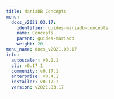 ```yaml
---
title: MariaDB Concepts
menu:
  docs_v2021.03.17:
    identifier: guides-mariadb-concepts
    name: Concepts
    parent: guides-mariadb
    weight: 20
menu_name: docs_v2021.03.17
info:
  autoscaler: v0.2.1
  cli: v0.17.1
  community: v0.17.1
  enterprise: v0.4.1
  installer: v0.17.1
  version: v2021.03.17
---
```


